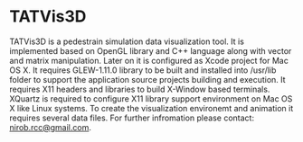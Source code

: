 # TATVis3D
TATVis3D is a pedestrain simulation data visualization tool.
It is implemented based on OpenGL library and C++ language along with vector and matrix manipulation.
Later on it is configured as Xcode project for Mac OS X. 
It requires GLEW-1.11.0 library to be built and installed into /usr/lib folder 
to support the application source projects building and execution. 
It requires X11 headers and libraries to build X-Window based terminals.
XQuartz is required to configure X11 library support environment on Mac OS X like Linux systems.
To create the visualization environemt and animation it requires several data files. For further infromation please contact: nirob.rcc@gmail.com. 
